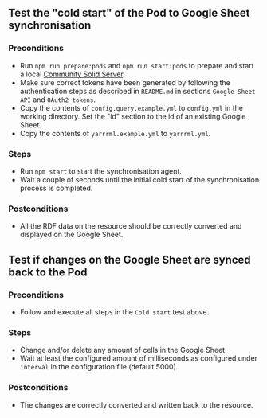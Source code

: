 ## Test the "cold start" of the Pod to Google Sheet synchronisation

### Preconditions
- Run `npm run prepare:pods` and `npm run start:pods` to prepare and start a local 
[Community Solid Server](https://github.com/CommunitySolidServer/CommunitySolidServer).
- Make sure correct tokens have been generated by following the authentication steps as described in `README.md`
in sections `Google Sheet API` and `OAuth2 tokens`.
- Copy the contents of `config.query.example.yml` to `config.yml` in the working directory. 
Set the "id" section to the id of an existing Google Sheet.
- Copy the contents of `yarrrml.example.yml` to `yarrrml.yml`.

### Steps
- Run `npm start` to start the synchronisation agent.
- Wait a couple of seconds until the initial cold start of the synchronisation process is completed.

### Postconditions
- All the RDF data on the resource should be correctly converted and displayed on the Google Sheet.

## Test if changes on the Google Sheet are synced back to the Pod

### Preconditions
- Follow and execute all steps in the `Cold start` test above.

### Steps
- Change and/or delete any amount of cells in the Google Sheet.
- Wait at least the configured amount of milliseconds as configured under `interval` in the configuration file (default 5000).

### Postconditions
- The changes are correctly converted and written back to the resource.